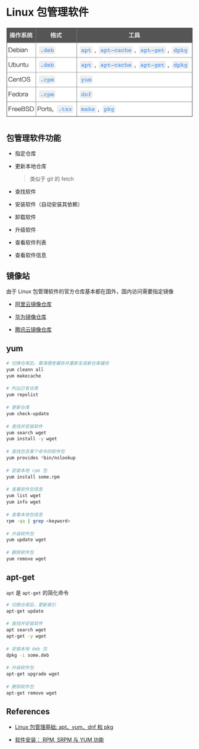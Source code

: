 # Linux 包管理软件

![](../images/linux-package-manage.png ":size=50%")

## 包管理软件功能

- 指定仓库

- 更新本地仓库

    > 类似于 git 的 fetch

- 查找软件

- 安装软件（自动安装其依赖）

- 卸载软件

- 升级软件

- 查看软件列表

- 查看软件信息

## 镜像站

由于 Linux 包管理软件的官方仓库基本都在国外，国内访问需要指定镜像

- [阿里云镜像仓库](https://developer.aliyun.com/mirror/)

- [华为镜像仓库](https://mirrors.huaweicloud.com/)

- [腾讯云镜像仓库](https://mirrors.cloud.tencent.com/)

## yum

```bash
# 切换仓库后，需清理老缓存并重新生成新仓库缓存
yum cleann all
yum makecache

# 列出已有仓库
yum repolist

# 更新仓库
yum check-update

# 查找并安装软件
yum search wget
yum install -y wget

# 查找包含某个命令的软件包
yum provides *bin/nslookup

# 安装本地 rpm 包
yum install some.rpm

# 查看软件包信息
yum list wget
yum info wget

# 查看本地包信息
rpm -qa | grep <keyword>

# 升级软件包
yum update wget

# 删除软件包
yum remove wget
```

## apt-get

`apt` 是 `apt-get` 的简化命令

```bash
# 切换仓库后，更新索引
apt-get update

# 查找并安装软件
apt search wget
apt-get -y wget

# 安装本地 deb 包
dpkg -i some.deb

# 升级软件包
apt-get upgrade wget

# 删除软件包
apt-get remove wget
```

## References

- [Linux 包管理基础: apt、yum、dnf 和 pkg](https://linux.cn/article-8782-1.html)

- [软件安装： RPM, SRPM 与 YUM 功能](http://cn.linux.vbird.org/linux_basic/0520rpm_and_srpm.php)
